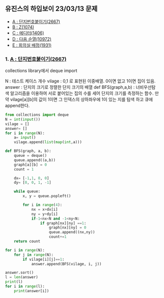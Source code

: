 ## 유진스의 하입보이 23/03/13 문제
- [A : 단지번호붙이기(2667)](https://www.acmicpc.net/problem/2667)
- [B : Z(1074)](https://www.acmicpc.net/problem/1074)  
- [C : 에디터(1406)](https://www.acmicpc.net/problem/1406)  
- [D : 다음 순열(10972)](https://www.acmicpc.net/problem/10972)  
- [E : 회의실 배정(1931)](https://www.acmicpc.net/problem/1931) 

### 1. [A : 단지번호붙이기(2667)](https://www.acmicpc.net/problem/2667)

collections library에서 deque import

N : 테스트 케이스 개수
vilage : 0,1 로 표현된 이중배열. 0이면 없고 1이면 집이 있음.
answer : 단지의 크기로 정렬한 단지 크기의 배열
def BFS(graph,a,b) : 너비우선탐색 알고리즘을 이용하여 서로 붙어있는 집의 수를 세어 단지의 크기를 측정하는 함수. 만약 vilage[a][b]의 값이 1이면 그 인덱스의 상하좌우에 1이 있는 지를 탐색 하고 큐에 append한다. 
```python
from collections import deque
N = int(input())
vilage = []
answer= []
for i in range(N):
    a= input()
    vilage.append(list(map(int,a)))

def BFS(graph, a, b):
    queue = deque()
    queue.append((a,b))
    graph[a][b] = 0
    count = 1

    dx= [-1,1, 0, 0]
    dy= [0, 0, 1, -1]

    while queue:
        x, y = queue.popleft()

        for i in range(4):
            nx = x+dx[i]
            ny = y+dy[i]
            if-1<nx<N and -1<ny<N:
                if graph[nx][ny] ==1:
                    graph[nx][ny] = 0
                    queue.append((nx,ny))
                    count+=1
    return count

for i in range(N):
    for j in range(N):
        if vilage[i][j]==1:
            answer.append(BFS(vilage, i, j))

answer.sort()
l = len(answer)
print(l)
for i in range(l):
    print(answer[i])
```

